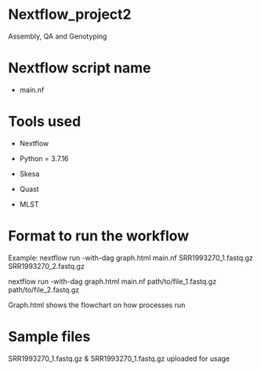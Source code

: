 # Nextflow_project2

Assembly, QA and Genotyping

# Nextflow script name
* main.nf

# Tools used
* Nextflow

* Python = 3.7.16

* Skesa

* Quast

* MLST

# Format to run the workflow
Example: nextflow run -with-dag graph.html main.nf SRR1993270_1.fastq.gz SRR1993270_2.fastq.gz 

nextflow run -with-dag graph.html main.nf path/to/file_1.fastq.gz path/to/file_2.fastq.gz


Graph.html shows the flowchart on how processes run

# Sample files
SRR1993270_1.fastq.gz & SRR1993270_1.fastq.gz uploaded for usage
